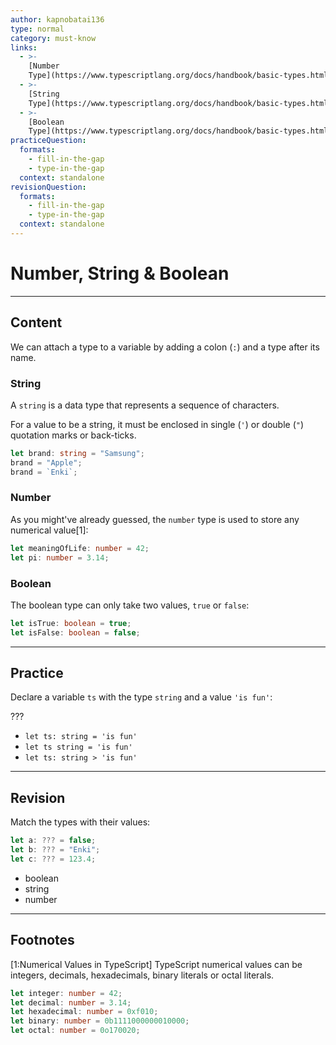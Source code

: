 ```yaml
---
author: kapnobatai136
type: normal
category: must-know
links:
  - >-
    [Number
    Type](https://www.typescriptlang.org/docs/handbook/basic-types.html#number){documentation}
  - >-
    [String
    Type](https://www.typescriptlang.org/docs/handbook/basic-types.html#string){documentation}
  - >-
    [Boolean
    Type](https://www.typescriptlang.org/docs/handbook/basic-types.html#boolean){documentation}
practiceQuestion:
  formats:
    - fill-in-the-gap
    - type-in-the-gap
  context: standalone
revisionQuestion:
  formats:
    - fill-in-the-gap
    - type-in-the-gap
  context: standalone
---
```


# Number, String & Boolean

---

## Content

We can attach a type to a variable by adding a colon (`:`) and a type after its name.

### String

A `string` is a data type that represents a sequence of characters.

For a value to be a string, it must be enclosed in single (`'`) or double (`"`) quotation marks or back-ticks.

```ts
let brand: string = "Samsung";
brand = "Apple";
brand = `Enki`;
```

### Number

As you might've already guessed, the `number` type is used to store any numerical value[1]:

```ts
let meaningOfLife: number = 42;
let pi: number = 3.14;
```

### Boolean

The boolean type can only take two values, `true` or `false`:

```ts
let isTrue: boolean = true;
let isFalse: boolean = false;
```

---

## Practice

Declare a variable `ts` with the type `string` and a value `'is fun'`:

???

- `let ts: string = 'is fun'`
- `let ts string = 'is fun'`
- `let ts: string > 'is fun'`

---

## Revision

Match the types with their values:

```ts
let a: ??? = false;
let b: ??? = "Enki";
let c: ??? = 123.4;
```

- boolean
- string
- number

---

## Footnotes

[1:Numerical Values in TypeScript]
TypeScript numerical values can be integers, decimals, hexadecimals, binary literals or octal literals.

```ts
let integer: number = 42;
let decimal: number = 3.14;
let hexadecimal: number = 0xf010;
let binary: number = 0b1111000000010000;
let octal: number = 0o170020;
```

